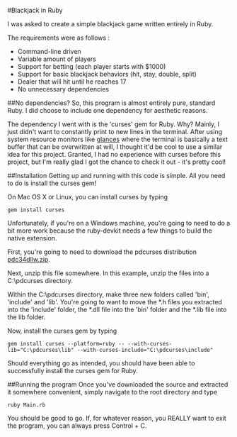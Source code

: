#Blackjack in Ruby

I was asked to create a simple blackjack game written entirely in Ruby.  

The requirements were as follows :
* Command-line driven
* Variable amount of players
* Support for betting (each player starts with $1000)
* Support for basic blackjack behaviors (hit, stay, double, split)
* Dealer that will hit until he reaches 17
* No unnecessary dependencies

##No dependencies?
So, this program is almost entirely pure, standard Ruby.  I did choose to include one dependency for aesthetic reasons.  

The dependency I went with is the 'curses' gem for Ruby.  Why?  Mainly, I just didn't want to constantly print to new lines in the terminal.  After using system resource monitors like [glances](https://github.com/nicolargo/glances) where the terminal is basically a text buffer that can be overwritten at will, I thought it'd be cool to use a similar idea for this project.  Granted, I had no experience with curses before this project, but I'm really glad I got the chance to check it out - it's pretty cool!

##Installation
Getting up and running with this code is simple.  All you need to do is install the curses gem!

On Mac OS X or Linux, you can install curses by typing 
```
gem install curses
```

Unfortunately, if you're on a Windows machine, you're going to need to do a bit more work because the ruby-devkit needs a few things to build the native extension.

First, you're going to need to download the pdcurses distribution [pdc34dllw.zip](http://sourceforge.net/projects/pdcurses/files/pdcurses/3.4/).

Next, unzip this file somewhere.  In this example, unzip the files into a C:\pdcurses directory.  

Within the C:\pdcurses directory, make three new folders called 'bin', 'include' and 'lib'.  You're going to want to move the *.h files you extracted into the 'include' folder, the *.dll file into the 'bin' folder and the *.lib file into the lib folder.  

Now, install the curses gem by typing
```
gem install curses --platform=ruby -- --with-curses-lib="C:\pdcurses\lib" --with-curses-include="C:\pdcurses\include"
```

Should everything go as intended, you should have been able to successfully install the curses gem for Ruby.

##Running the program
Once you've downloaded the source and extracted it somewhere convenient, simply navigate to the root directory and type 

```
ruby Main.rb
```
You should be good to go.  If, for whatever reason, you REALLY want to exit the program, you can always press Control + C.
